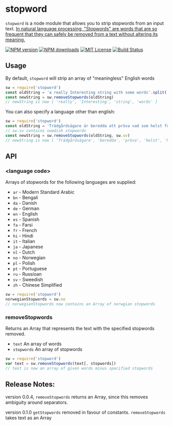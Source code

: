 # stopword
`stopword` is a node module that allows you to strip stopwords from an
input text. [In natural language processing, "Stopwords" are words
that are so frequent that they can safely be removed from a text
without altering its
meaning.](https://en.wikipedia.org/wiki/Stop_words)


[![NPM version][npm-version-image]][npm-url]
[![NPM downloads][npm-downloads-image]][npm-url]
[![MIT License][license-image]][license-url]
[![Build Status][travis-image]][travis-url]


## Usage

By default, `stopword` will strip an array of "meaningless" English words

```javascript
sw = require('stopword')
const oldString = 'a really Interesting string with some words'.split(' ')
const newString = sw.removeStopwords(oldString)
// newString is now [ 'really', 'Interesting', 'string', 'words' ]

```

You can also specify a language other than english:
```javascript
sw = require('stopword')
const oldString = 'Trädgårdsägare är beredda att pröva vad som helst för att bli av med de hatade mördarsniglarna åäö'.split(' ')
// sw.sv contains swedish stopwords
const newString = sw.removeStopwords(oldString, sw.sv)
// newString is now [ 'Trädgårdsägare', 'beredda', 'pröva', 'helst', 'hatade', 'mördarsniglarna', 'åäö' ]
```

## API

### &lt;language code&gt;

Arrays of stopwords for the following languages are supplied: 

* `ar` - Modern Standard Arabic
* `bn` - Bengali
* `da` - Danish
* `de` - German
* `en` - English
* `es` - Spanish
* `fa` - Farsi
* `fr` - French
* `hi` - Hindi
* `it` - Italian
* `ja` - Japanese
* `nl` - Dutch
* `no` - Norwegian
* `pl` - Polish
* `pt` - Portuguese
* `ru` - Russioan
* `sv` - Sweedish
* `zh` - Chinese Simplified

```javascript
sw = require('stopword')
norwegianStopwords = sw.no
// norwegianStopwords now contains an Array of norwgian stopwords
```


### removeStopwords

Returns an Array that represents the text with the specified stopwords removed.

* `text` An array of words
* `stopwords` An array of stopwords

```javascript
sw = require('stopword')
var text = sw.removeStopwords(text[, stopwords])
// text is now an array of given words minus specified stopwords
```


## Release Notes:

version 0.0.4, `removeStopwords` returns an Array, since this
removes ambiguity around separators.

version 0.1.0 `getStopwords` removed in favour of constants. `removeStopwords` takes text as an Array

[license-image]: http://img.shields.io/badge/license-MIT-blue.svg?style=flat
[license-url]: LICENSE
[npm-url]: https://npmjs.org/package/stopword
[npm-version-image]: http://img.shields.io/npm/v/stopword.svg?style=flat
[npm-downloads-image]: http://img.shields.io/npm/dm/stopword.svg?style=flat
[travis-url]: http://travis-ci.org/fergiemcdowall/stopword
[travis-image]: http://img.shields.io/travis/fergiemcdowall/stopword.svg?style=flat
